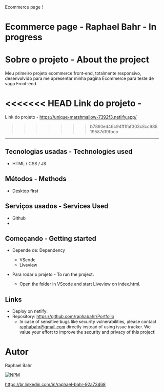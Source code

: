 Ecommerce page !

# Ecommerce page - Raphael Bahr - In progress

# Sobre o projeto - About the project
Meu primeiro projeto ecommerce front-end, totalmente responsivo,  desenvolvido para me apresentar minha pagina Ecommerce para teste de vaga Front-end.
<br>


<<<<<<< HEAD
Link do projeto -
=======
Link do projeto - https://unique-marshmallow-7392f3.netlify.app/
>>>>>>> b7890ed46c94ff1faf303c8cc98819587d19fbcb
-----------------------------

## Tecnologias usadas - Technologies used

- HTML / CSS / JS

## Métodos - Methods

* Desktop first

## Serviços usados - Services Used

* Github
*

## Começando - Getting started

* Depende de: Dependency
  - VScode
  - Liveview

* Para rodar o projeto - To run the project.
  - Open the folder in VScode and start Liveview on index.html.

## Links
  - Deploy on netlify:
  - Repository: https://github.com/raphabahr/Portfolio
    - In case of sensitive bugs like security vulnerabilities, please contact
      raphabahr@gmail.com directly instead of using issue tracker. We value your effort
      to improve the security and privacy of this project!

# Autor
Raphael Bahr

[![NPM](https://img.shields.io/npm/l/react)](https://github.com/raphabahr/Portfolio/blob/main/LICENCE)

https://br.linkedin.com/in/raphael-bahr-92a73468


